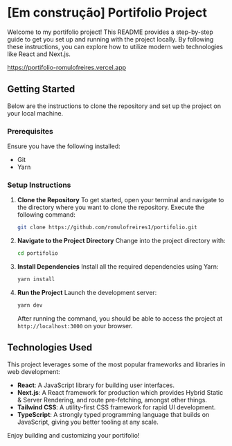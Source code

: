 # [Em construção] Portifolio Project

Welcome to my portifolio project! This README provides a step-by-step guide to get you set up and running with the project locally. By following these instructions, you can explore how to utilize modern web technologies like React and Next.js.  

https://portifolio-romulofreires.vercel.app

## Getting Started

Below are the instructions to clone the repository and set up the project on your local machine.

### Prerequisites
Ensure you have the following installed:
- Git
- Yarn

### Setup Instructions

1. **Clone the Repository**
   To get started, open your terminal and navigate to the directory where you want to clone the repository. Execute the following command:
    ```bash
    git clone https://github.com/romulofreires1/portifolio.git
    ```

2. **Navigate to the Project Directory**
   Change into the project directory with:
    ```bash
    cd portifolio
    ```

3. **Install Dependencies**
   Install all the required dependencies using Yarn:
    ```bash
    yarn install
    ```

4. **Run the Project**
   Launch the development server:
    ```bash
    yarn dev
    ```
   After running the command, you should be able to access the project at `http://localhost:3000` on your browser.

## Technologies Used
This project leverages some of the most popular frameworks and libraries in web development:
- **React**: A JavaScript library for building user interfaces.
- **Next.js**: A React framework for production which provides Hybrid Static & Server Rendering, and route pre-fetching, amongst other things.
- **Tailwind CSS**: A utility-first CSS framework for rapid UI development.
- **TypeScript**: A strongly typed programming language that builds on JavaScript, giving you better tooling at any scale.

Enjoy building and customizing your portifolio!
